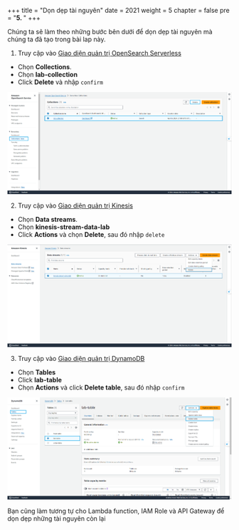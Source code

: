+++
title = "Dọn dẹp tài nguyên"
date = 2021
weight = 5
chapter = false
pre = "<b>5. </b>"
+++

Chúng ta sẽ làm theo những bước bên dưới để dọn dẹp tài nguyên mà chúng ta đã tạo trong bài lap này.

1. Truy cập vào [Giao diện quản trị OpenSearch Serverless](https://ap-southeast-1.console.aws.amazon.com/aos/home?region=ap-southeast-1#opensearch/dashboard)

- Chọn **Collections**.
- Chọn **lab-collection**
- Click **Delete** và nhập `confirm`

![Clean OpenSearch](/images/5.cleanup/001-deleteopensearch.png)

2. Truy cập vào [Giao diện quản trị Kinesis](https://ap-southeast-1.console.aws.amazon.com/kinesis/home?region=ap-southeast-1#/dashboard)

- Chọn **Data streams**.
- Chọn **kinesis-stream-data-lab**
- Click **Actions** và chọn **Delete**, sau đó nhập `delete`

![Clean Kinesis](/images/5.cleanup/002-deletekinesis.png)

3. Truy cập vào [Giao diện quản trị DynamoDB](https://ap-southeast-1.console.aws.amazon.com/dynamodbv2/home?region=ap-southeast-1#dashboard)

- Chọn **Tables**
- Click **lab-table**
- Chọn **Actions** và click **Delete table**, sau đó nhập `confirm`

![Clean DynamoDB](/images/5.cleanup/003-deletedynamodb.png)

Bạn cũng làm tương tự cho Lambda function, IAM Role và API Gateway để dọn dẹp những tài nguyên còn lại
